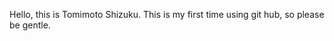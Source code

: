 Hello, this is Tomimoto Shizuku.
This is my first time using git hub, so please be gentle.

<!---
ShizukuTomimoto/ShizukuTomimoto is a ✨ special ✨ repository because its `README.md` (this file) appears on your GitHub profile.
You can click the Preview link to take a look at your changes.
--->
